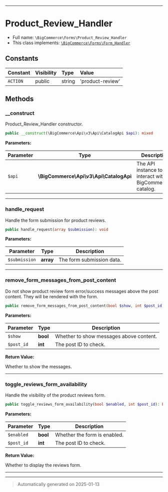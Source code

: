 ***

# Product_Review_Handler





* Full name: `\BigCommerce\Forms\Product_Review_Handler`
* This class implements:
[`\BigCommerce\Forms\Form_Handler`](./classes/BigCommerce/Forms/Form_Handler.md)


## Constants

| Constant | Visibility | Type | Value |
|:---------|:-----------|:-----|:------|
|`ACTION`|public|string|&#039;product-review&#039;|


## Methods


### __construct

Product_Review_Handler constructor.

```php
public __construct(\BigCommerce\Api\v3\Api\CatalogApi $api): mixed
```








**Parameters:**

| Parameter | Type | Description |
|-----------|------|-------------|
| `$api` | **\BigCommerce\Api\v3\Api\CatalogApi** | The API instance to interact with BigCommerce&#039;s catalog. |





***

### handle_request

Handle the form submission for product reviews.

```php
public handle_request(array $submission): void
```








**Parameters:**

| Parameter | Type | Description |
|-----------|------|-------------|
| `$submission` | **array** | The form submission data. |





***

### remove_form_messages_from_post_content

Do not show product review form error/success messages above
the post content. They will be rendered with the form.

```php
public remove_form_messages_from_post_content(bool $show, int $post_id): bool
```








**Parameters:**

| Parameter | Type | Description |
|-----------|------|-------------|
| `$show` | **bool** | Whether to show messages above content. |
| `$post_id` | **int** | The post ID to check. |


**Return Value:**

Whether to show the messages.




***

### toggle_reviews_form_availability

Handle the visibility of the product reviews form.

```php
public toggle_reviews_form_availability(bool $enabled, int $post_id): bool
```








**Parameters:**

| Parameter | Type | Description |
|-----------|------|-------------|
| `$enabled` | **bool** | Whether the form is enabled. |
| `$post_id` | **int** | The post ID to check. |


**Return Value:**

Whether to display the reviews form.




***


***
> Automatically generated on 2025-01-13
